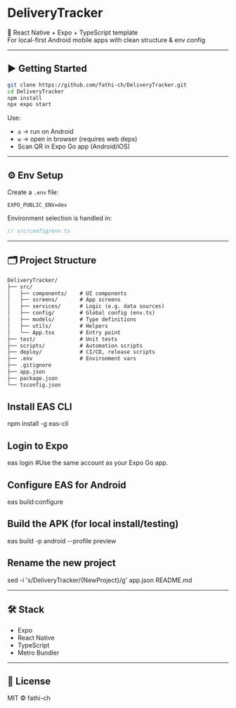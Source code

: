 # DeliveryTracker

📱 React Native + Expo + TypeScript template  
For local-first Android mobile apps with clean structure & env config

---

## ▶️ Getting Started

```bash
git clone https://github.com/fathi-ch/DeliveryTracker.git
cd DeliveryTracker
npm install
npx expo start
```

Use:

- `a` → run on Android  
- `w` → open in browser (requires web deps)  
- Scan QR in Expo Go app (Android/iOS)

---

## ⚙️ Env Setup

Create a `.env` file:

```env
EXPO_PUBLIC_ENV=dev
```

Environment selection is handled in:

```ts
// src/config/env.ts
```

---

## 🗂️ Project Structure

```txt
DeliveryTracker/
├── src/
│   ├── components/    # UI components
│   ├── screens/       # App screens
│   ├── services/      # Logic (e.g. data sources)
│   ├── config/        # Global config (env.ts)
│   ├── models/        # Type definitions
│   ├── utils/         # Helpers
│   └── App.tsx        # Entry point
├── test/              # Unit tests
├── scripts/           # Automation scripts
├── deploy/            # CI/CD, release scripts
├── .env               # Environment vars
├── .gitignore
├── app.json
├── package.json
└── tsconfig.json
```


## Install EAS CLI
npm install -g eas-cli

## Login to Expo
eas login  #Use the same account as your Expo Go app.

##  Configure EAS for Android
eas build:configure

## Build the APK (for local install/testing)
eas build -p android --profile preview

## Rename the new project
sed -i 's/DeliveryTracker/{NewProject}/g' app.json README.md

---

## 🛠️ Stack

- Expo
- React Native
- TypeScript
- Metro Bundler

---

## 📄 License

MIT © fathi-ch
